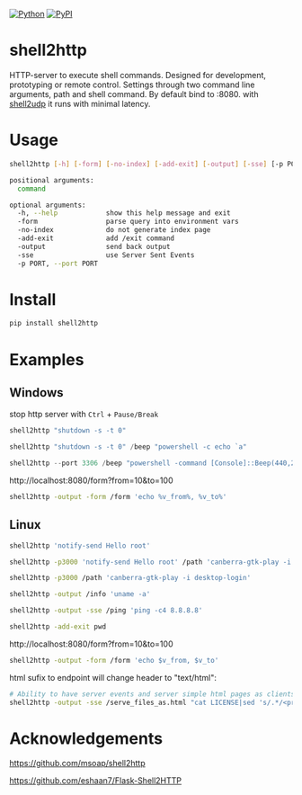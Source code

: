 [![Python](https://img.shields.io/pypi/pyversions/shell2http.svg)](https://badge.fury.io/py/shell2http)
[![PyPI](https://badge.fury.io/py/shell2http.svg)](https://badge.fury.io/py/shell2http)

# shell2http
HTTP-server to execute shell commands. Designed for development, prototyping or remote control. Settings through two command line arguments, path and shell command. By default bind to :8080. with [shell2udp](https://github.com/GitHub30/shell2udp) it runs with minimal latency.

# Usage

```bash
shell2http [-h] [-form] [-no-index] [-add-exit] [-output] [-sse] [-p PORT] ["shell command" for /] /path "shell command" /path2 "shell command2" ...

positional arguments:
  command

optional arguments:
  -h, --help            show this help message and exit
  -form                 parse query into environment vars
  -no-index             do not generate index page
  -add-exit             add /exit command
  -output               send back output
  -sse                  use Server Sent Events
  -p PORT, --port PORT
```

# Install

```bash
pip install shell2http
```

# Examples

## Windows

stop http server with `Ctrl` + `Pause/Break`

```powershell
shell2http "shutdown -s -t 0"
```

```powershell
shell2http "shutdown -s -t 0" /beep "powershell -c echo `a"
```

```powershell
shell2http --port 3306 /beep "powershell -command [Console]::Beep(440,2000)"
```

http://localhost:8080/form?from=10&to=100

```bash
shell2http -output -form /form 'echo %v_from%, %v_to%'
```

## Linux

```bash
shell2http 'notify-send Hello root'
```


```bash
shell2http -p3000 'notify-send Hello root' /path 'canberra-gtk-play -i desktop-login'
```

```bash
shell2http -p3000 /path 'canberra-gtk-play -i desktop-login'
```

```bash
shell2http -output /info 'uname -a'
```

```bash
shell2http -output -sse /ping 'ping -c4 8.8.8.8'
```

```bash
shell2http -add-exit pwd
```

http://localhost:8080/form?from=10&to=100

```bash
shell2http -output -form /form 'echo $v_from, $v_to'
```

html sufix to endpoint will change header to "text/html":
```bash
# Ability to have server events and server simple html pages as clients
shell2http -output -sse /serve_files_as.html "cat LICENSE|sed 's/.*/<pre>&<\/pre>/'"
```

# Acknowledgements

https://github.com/msoap/shell2http

https://github.com/eshaan7/Flask-Shell2HTTP

